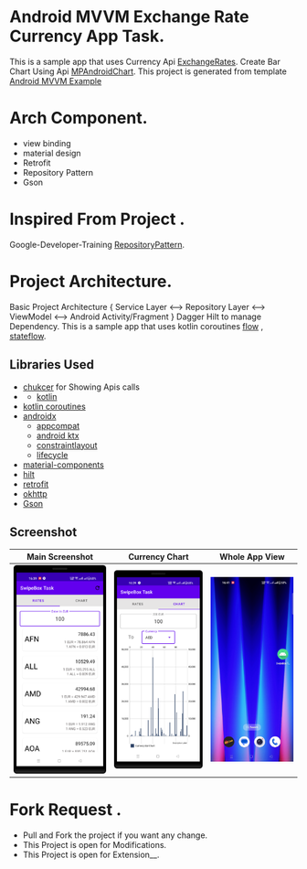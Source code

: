 # Android MVVM Exchange Rate Currency App Task.
This is a sample app  that uses Currency Api [ExchangeRates](https://app.exchangerate-api.com/dashboard).
Create Bar Chart Using Api [MPAndroidChart](https://github.com/PhilJay/MPAndroidChart).
This project is generated from template [Android MVVM Example](https://github.com/SmartAppsDevelopment/GeneralMvvmTemplate)

# Arch Component.
 * view binding
 * material design
 * Retrofit
 * Repository Pattern
 * Gson


# Inspired From Project .
Google-Developer-Training [RepositoryPattern](https://github.com/google-developer-training/android-kotlin-fundamentals-apps/tree/master/RepositoryPattern).


# Project Architecture.
Basic Project Architecture { Service Layer  <--> Repository Layer <--> ViewModel <--> Android Activity/Fragment }
Dagger Hilt to manage Dependency.
This is a sample app  that uses kotlin coroutines [flow](https://developer.android.com/kotlin/flow) , [stateflow](https://developer.android.com/kotlin/flow/stateflow-and-sharedflow).



## Libraries Used
* [chukcer](https://github.com/ChuckerTeam/chucker) for Showing Apis calls
* * [kotlin](https://kotlinlang.org/)
* [kotlin coroutines](https://github.com/Kotlin/kotlinx.coroutines)
* [androidx](https://developer.android.com/jetpack/androidx)
    * [appcompat](https://developer.android.com/jetpack/androidx/releases/appcompat)
    * [android ktx](https://developer.android.com/kotlin/ktx)
    * [constraintlayout](https://developer.android.com/reference/android/support/constraint/ConstraintLayout)
    * [lifecycle](https://developer.android.com/jetpack/androidx/releases/lifecycle)
* [material-components](https://github.com/material-components/material-components-android)
* [hilt](https://developer.android.com/training/dependency-injection/hilt-android)
* [retrofit](https://github.com/square/retrofit)
* [okhttp](https://github.com/square/okhttp)
* [Gson](https://github.com/google/gson)



## Screenshot
Main Screenshot|Currency Chart|Whole App View
:--:|:--:|:--:|
<img src="images/1.png" width="250px" />|<img src="images/2.png" width="250px" />|<img src="images/3.gif" width="250px" />

# Fork Request .
 * Pull and Fork the project if you want any change.
 * This Project is open for Modifications.
 * This Project is open for Extension__.




